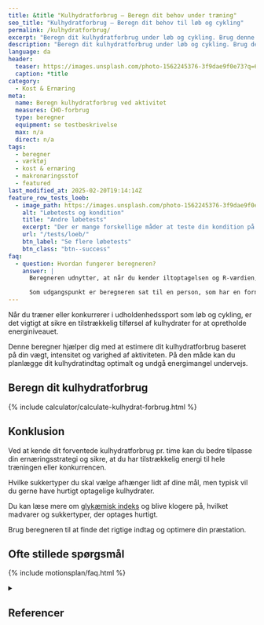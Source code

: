 ```yaml
---
title: &title "Kulhydratforbrug – Beregn dit behov under træning"
seo_title: "Kulhydratforbrug – Beregn dit behov til løb og cykling"
permalink: /kulhydratforbrug/
excerpt: "Beregn dit kulhydratforbrug under løb og cykling. Brug denne beregner til at planlægge dit kulhydratindtag og optimere din præstation."
description: "Beregn dit kulhydratforbrug under løb og cykling. Brug denne beregner til at planlægge dit kulhydratindtag og optimere din præstation."
language: da
header:
  teaser: https://images.unsplash.com/photo-1562245376-3f9dae9f0e73?q=60&w=400&h=300&auto=format&fit=crop&ixlib=rb-4.0.3&ixid=M3wxMjA3fDB8MHxwaG90by1wYWdlfHx8fGVufDB8fHx8fA%3D%3D
  caption: *title
category:
  - Kost & Ernæring
meta:
  name: Beregn kulhydratforbrug ved aktivitet
  measures: CHO-forbrug
  type: beregner
  equipment: se testbeskrivelse
  max: n/a
  direct: n/a
tags:
  - beregner
  - værktøj
  - kost & ernæring
  - makronæringsstof
  - featured
last_modified_at: 2025-02-20T19:14:14Z
feature_row_tests_loeb:
  - image_path: https://images.unsplash.com/photo-1562245376-3f9dae9f0e73?ixlib=rb-4.0.3&ixid=M3wxMjA3fDB8MHxwaG90by1wYWdlfHx8fGVufDB8fHx8fA%3D%3D&auto=format&fit=crop&w=300&q=10
    alt: "Løbetests og kondition"
    title: "Andre løbetests"
    excerpt: "Der er mange forskellige måder at teste din kondition på. Vi har samlet en lang række forskellige løbetests, hvor du også kan estimere dit kondital."
    url: "/tests/loeb/"
    btn_label: "Se flere løbetests"
    btn_class: "btn--success"
faq:
  - question: Hvordan fungerer beregneren?
    answer: |
      Beregneren udnytter, at når du kender iltoptagelsen og R-værdien, så kender du nogenlunde også forbruget af næringsstoffer.

      Som udgangspunkt er beregneren sat til en person, som har en fornuftig metabolisk profil ift. fedtforbrænding og kulhydratforbrænding.
---
```


Når du træner eller konkurrerer i udholdenhedssport som løb og cykling, er det vigtigt at sikre en tilstrækkelig tilførsel af kulhydrater for at opretholde energiniveauet.

Denne beregner hjælper dig med at estimere dit kulhydratforbrug baseret på din vægt, intensitet og varighed af aktiviteten. På den måde kan du planlægge dit kulhydratindtag optimalt og undgå energimangel undervejs.

## Beregn dit kulhydratforbrug

{% include calculator/calculate-kulhydrat-forbrug.html %}

## Konklusion

Ved at kende dit forventede kulhydratforbrug pr. time kan du bedre tilpasse din ernæringsstrategi og sikre, at du har tilstrækkelig energi til hele træningen eller konkurrencen.

Hvilke sukkertyper du skal vælge afhænger lidt af dine mål, men typisk vil du gerne have hurtigt optagelige kulhydrater.

Du kan læse mere om [glykæmisk indeks](/glykaemisk-indeks/) og blive klogere på, hvilket madvarer og sukkertyper, der optages hurtigt.

Brug beregneren til at finde det rigtige indtag og optimere din præstation.

## Ofte stillede spørgsmål

{% include motionsplan/faq.html %}

<details markdown="1" class="references">
  <summary><h2 id="references">Referencer</h2></summary>

</details>